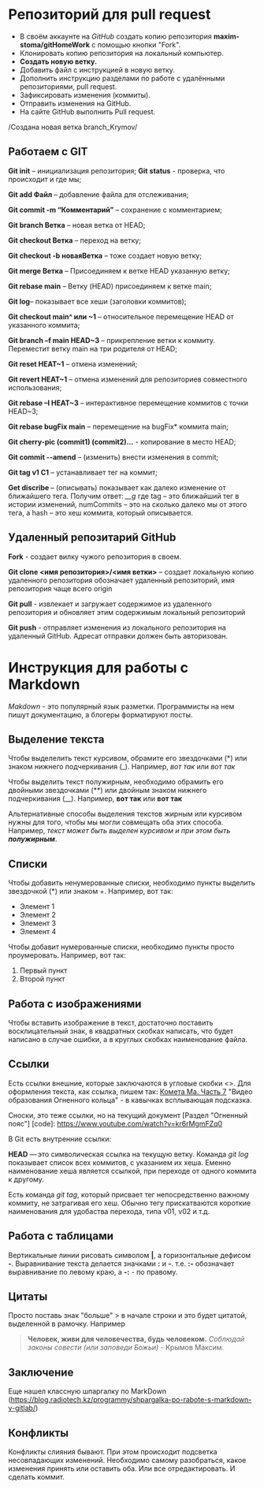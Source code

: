 # Репозиторий для pull request

* В своём аккаунте на *GitHub* создать копию репозитория **maxim-stoma/gitHomeWork** с помощью кнопки "Fork".
* Клонировать копию репозитория на локальный компьютер.
* **Создать новую ветку.**
* Добавить файл с инструкцией в новую ветку.
* Дополнить инструкцию разделами по работе с удалёнными репозиториями, pull request.
* Зафиксировать изменения (коммиты).
* Отправить изменения на GitHub.
* На сайте GitHub выполнить Pull request.

/Создана новая ветка branch_Krymov/
## Работаем с GIT

**Git init** – инициализация репозитория;
**Git status** - проверка, что происходит и где мы;

**Git add Файл** – добавление файла для отслеживания;

**Git commit -m “Комментарий”** – сохранение с комментарием;

**Git branch Ветка** – новая ветка от HEAD;

**Git checkout Ветка** – переход на ветку;

**Git checkout -b новаяВетка** – тоже создает новую ветку;

**Git merge Ветка** – Присоединяем к ветке HEAD указанную ветку;

**Git rebase main** – Ветку (HEAD) присоединяем к ветке main;

**Git log**– показывает все хеши (заголовки коммитов);

**Git checkout main^ или ~1** – относительное перемещение HEAD от указанного коммита;

**Git branch –f main HEAD~3** – прикрепление ветки к коммиту. Переместит ветку main на три родителя от HEAD;

**Git reset HEAT~1** – отмена изменений;

**Git revert HEAT~1** – отмена изменений для репозиториев совместного использования;

**Git rebase –I HEAT~3** – интерактивное перемещение коммитов с точки HEAD~3;

**Git rebase bugFix main** – перемещение на bugFix* коммита main;

**Git cherry-pic (commit1) (commit2)…** - копирование в место HEAD;

**Git commit --amend** – (изменить) внести изменения в commit;

**Git tag v1 C1** – устанавливает тег на коммит;

**Get discribe <ref>** – (описывать) показывает как далеко изменение от ближайшего тега. Получим ответ: *<tag>_<numCommits>_g<hash>*
где tag – это ближайший тег в истории изменений, numCommits – это на сколько далеко мы от этого тега, а hash – это хеш коммита, который описывается.

## Удаленный репозитарий GitHub
**Fork** - создает вилку чужого репозитория в своем.

**Git clone <имя репозитория>/<имя ветки>** –  создает локальную копию удаленного репозитория
 обозначает удаленный репозиторий, имя репозитория чаще всего origin

**Git pull** - извлекает и загружает содержимое из удаленного репозитория и обновляет этим содержимым локальный репозиторий

**Git push** - отправляет изменения из локального репозитория на удаленный GitHub. Адресат отправки должен быть авторизован.


# Инструкция для работы с Markdown

*Makdown* - это популярный язык разметки. Программисты на нем пишут документацию, а блогеры форматируют посты.

## Выделение текста

Чтобы выделелить текст курсивом, обрамите его звездочками (*) или знаком нижнего подчеркивания (_). Например, *вот так* или _вот так_

Чтобы выделить текст полужирным, необходимо обрамить его двойными звездочками (**) или двойным знаком нижнего подчеркивания (__). Например, **вот так** или __вот так__

Альтернативные способы выделения текстов жирным или курсивом нужны для того, чтобы мы могли совмещать оба этих способа. Например, _текст может быть выделен курсивом и при этом быть **полужирным**_. 

## Списки

Чтобы добавить ненумерованные списки, необходимо пункты выделить звездочкой (*) или знаком +. Например, вот так:
* Элемент 1
* Элемент 2
* Элемент 3
* Элемент 4

Чтобы добавит нумерованные списки, необходимо пункты просто проумеровать. Например, вот так:
1. Первый пункт
2. Второй пункт

## Работа с изображениями

Чтобы вставить изображение в текст, достаточно поставить восклицательный знак, в квадратных скобках написать, что будет написано в случае ошибки, а в круглых скобках наименование файла. 

## Ссылки

Есть ссылки внешние, которые заключаются в угловые скобки <>. Для оформления текста, как ссылка, пишем так: [Комета Ма. Часть 7](https://www.youtube.com/watch?v=kr6rMgmFZq0) "Видео образования Огненного кольца" - в кавычках всплывающая подсказка.

Сноски, это теже ссылки, но на текущий документ [Раздел "Огненный пояс"]
[code]: https://www.youtube.com/watch?v=kr6rMgmFZq0

В Git есть внутренние ссылки:

**HEAD** — это символическая ссылка на текущую ветку.
Команда *git log* показывает список всех коммитов, с указанием их хеша. Еменно наименование хеша является ссылкой, при переходе от одного коммита к другому. 

Есть команда *git tag*, который присвает тег непосредственно важному коммиту, не затрагивая его хеш. Обычно тегу прискатваются короткие наименования для удобаства перехода, типа v01, v02 и т.д.

## Работа с таблицами

Вертикальные линии рисовать символом **|**, а горизонтальные дефисом **-**. Выравнивание текста делается значками **:** и **-**. т.е. **:-** обозначает выравнивание по левому краю, а **-:** - по правому.

## Цитаты

Просто поставь знак "больше" > в начале строки и это будет цитатой, выделенной в рамочку. Например

> **Человек, живи для человечества, будь человеком.** *Соблюдай законы совести (или заповеди Божьи)* - Крымов Максим.

## Заключение

Еще нашел классную шпаргалку по MarkDown (https://blog.radiotech.kz/programmy/shpargalka-po-rabote-s-markdown-v-gitlab/) 

## Конфликты

Конфликты слияния бывают. При этом происходит подсветка несовпадающих изменений. Необходимо самому разобраться, какое изменения принять или оставить оба. Или все отредактировать. И сделать коммит.